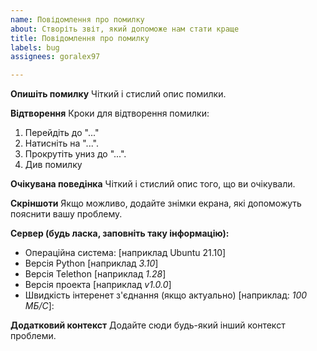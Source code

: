 ```yaml
---
name: Повідомлення про помилку
about: Створіть звіт, який допоможе нам стати краще
title: Повідомлення про помилку
labels: bug
assignees: goralex97

---
```


**Опишіть помилку**
Чіткий і стислий опис помилки.

**Відтворення**
Кроки для відтворення помилки:
1. Перейдіть до "..."
2. Натисніть на "...".
3. Прокрутіть униз до "...".
4. Див помилку

**Очікувана поведінка**
Чіткий і стислий опис того, що ви очікували.

**Скріншоти**
Якщо можливо, додайте знімки екрана, які допоможуть пояснити вашу проблему.

**Сервер (будь ласка, заповніть таку інформацію):**
 - Операційна система: [наприклад Ubuntu 21.10]
 - Версія Python [наприклад *3.10*]
 - Версія Telethon [наприклад *1.28*]
 - Версія проекта [наприклад *v1.0.0*]
 - Швидкість інтеренет з'єднання (якщо актуально) [наприклад: *100 МБ/С*]:


**Додатковий контекст**
Додайте сюди будь-який інший контекст проблеми.
